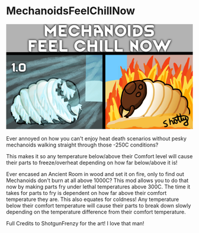 # MechanoidsFeelChillNow
![Banner](/About/Preview.png)

Ever annoyed on how you can't enjoy heat death scenarios without pesky mechanoids walking straight through those -250C conditions?

This makes it so any temperature below/above their Comfort level will cause their parts to freeze/overheat depending on how far below/above it is!

Ever encased an Ancient Room in wood and set it on fire, only to find out Mechanoids don't burn at all above 1000C? This mod allows you to do that now by making parts fry under lethal temperatures above 300C.
The time it takes for parts to fry is dependent on how far above their comfort temperature they are.
This also equates for coldness! Any temperature below their comfort temperature will cause their parts to break down slowly depending on the temperature difference from their comfort temperature.

Full Credits to ShotgunFrenzy for the art! I love that man!
